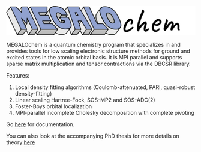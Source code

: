 <img src="docs/images/MEGALOCHEM.png" width="600">

MEGALOchem is a quantum chemistry program that specializes in and provides tools for low scaling electronic structure methods for ground and excited states in the atomic orbital basis. It is  MPI parallel and supports sparse matrix multiplication and tensor contractions via the DBCSR library.

Features:
1. Local density fitting algorithms (Coulomb-attenuated, PARI, quasi-robust density-fitting)
2. Linear scaling Hartree-Fock, SOS-MP2 and SOS-ADC(2)
3. Foster-Boys orbital localization
4. MPI-parallel incomplete Cholesky decomposition with complete pivoting

Go [here](docs/Home.md) for documentation.

You can also look at the accompanying PhD thesis for more details on theory [here](https://github.com/ambmax00/dissertation)
